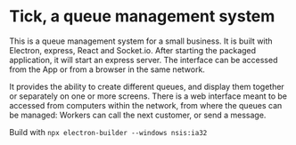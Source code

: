 # Tick, a queue management system

This is a queue management system for a small business. It is built with Electron, express, React and Socket.io.
After starting the packaged application, it will start an express server.
The interface can be accessed from the App or from a browser in the same network.

It provides the ability to create different queues, and display them together or separately on one or more screens.
There is a web interface meant to be accessed from computers within the network, from where the queues can be managed: Workers can call the next customer, or send a message.

Build with `npx electron-builder --windows nsis:ia32`